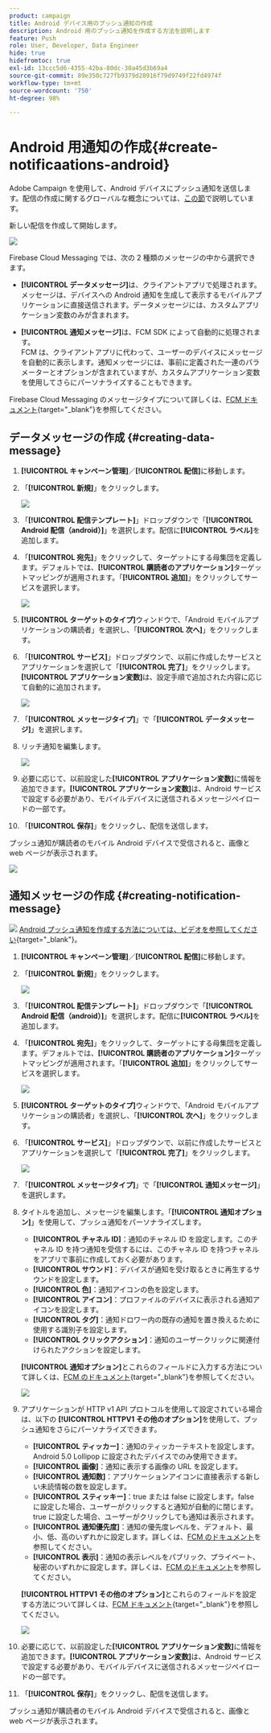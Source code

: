 ```yaml
---
product: campaign
title: Android デバイス用のプッシュ通知の作成
description: Android 用のプッシュ通知を作成する方法を説明します
feature: Push
role: User, Developer, Data Engineer
hide: true
hidefromtoc: true
exl-id: 13ccc5d6-4355-42ba-80dc-30a45d3b69a4
source-git-commit: 89e350c727fb9379d28916f79d9749f22fd4974f
workflow-type: tm+mt
source-wordcount: '750'
ht-degree: 98%

---
```


# Android 用通知の作成{#create-notificaations-android}

Adobe Campaign を使用して、Android デバイスにプッシュ通知を送信します。配信の作成に関するグローバルな概念については、[この節](steps-about-delivery-creation-steps.md)で説明しています。

新しい配信を作成して開始します。

![](assets/nmac_delivery_1.png)

Firebase Cloud Messaging では、次の 2 種類のメッセージの中から選択できます。

* **[!UICONTROL データメッセージ]**&#x200B;は、クライアントアプリで処理されます。
  <br>メッセージは、デバイスへの Android 通知を生成して表示するモバイルアプリケーションに直接送信されます。データメッセージには、カスタムアプリケーション変数のみが含まれます。

* **[!UICONTROL 通知メッセージ]**&#x200B;は、FCM SDK によって自動的に処理されます。
  <br> FCM は、クライアントアプリに代わって、ユーザーのデバイスにメッセージを自動的に表示します。通知メッセージには、事前に定義された一連のパラメーターとオプションが含まれていますが、カスタムアプリケーション変数を使用してさらにパーソナライズすることもできます。

Firebase Cloud Messaging のメッセージタイプについて詳しくは、[FCM ドキュメント](https://firebase.google.com/docs/cloud-messaging/concept-options#notifications_and_data_messages){target="_blank"}を参照してください。


## データメッセージの作成 {#creating-data-message}

1. **[!UICONTROL キャンペーン管理]**／**[!UICONTROL 配信]**&#x200B;に移動します。

1. 「**[!UICONTROL 新規]**」をクリックします。

   ![](assets/nmac_android_3.png)

1. 「**[!UICONTROL 配信テンプレート]**」ドロップダウンで「**[!UICONTROL Android 配信（android）]**」を選択します。配信に&#x200B;**[!UICONTROL ラベル]**&#x200B;を追加します。

1. 「**[!UICONTROL 宛先]**」をクリックして、ターゲットにする母集団を定義します。デフォルトでは、**[!UICONTROL 購読者のアプリケーション]**&#x200B;ターゲットマッピングが適用されます。「**[!UICONTROL 追加]**」をクリックしてサービスを選択します。

   ![](assets/nmac_android_7.png)

1. **[!UICONTROL ターゲットのタイプ]**&#x200B;**&#x200B;**&#x200B;ウィンドウで、「Android モバイルアプリケーションの購読者」を選択し、「**[!UICONTROL 次へ]**」をクリックします。

1. 「**[!UICONTROL サービス]**」ドロップダウンで、以前に作成したサービスとアプリケーションを選択して「**[!UICONTROL 完了]**」をクリックします。**[!UICONTROL アプリケーション変数]**&#x200B;は、設定手順で追加された内容に応じて自動的に追加されます。

   ![](assets/nmac_android_6.png)

1. 「**[!UICONTROL メッセージタイプ]**」で「**[!UICONTROL データメッセージ]**」を選択します。

1. リッチ通知を編集します。

   ![](assets/nmac_android_5.png)

1. 必要に応じて、以前設定した&#x200B;**[!UICONTROL アプリケーション変数]**&#x200B;に情報を追加できます。**[!UICONTROL アプリケーション変数]**&#x200B;は、Android サービスで設定する必要があり、モバイルデバイスに送信されるメッセージペイロードの一部です。

1. 「**[!UICONTROL 保存]**」をクリックし、配信を送信します。

プッシュ通知が購読者のモバイル Android デバイスで受信されると、画像と web ページが表示されます。

![](assets/nmac_android_4.png)

## 通知メッセージの作成 {#creating-notification-message}

![](assets/do-not-localize/how-to-video.png) [Android プッシュ通知を作成する方法については、ビデオを参照してください &#x200B;](https://experienceleague.adobe.com/docs/campaign-classic-learn/getting-started-with-push-notifications-for-android/configuring-and-sending-push-notifications.html?lang=ja#additional-resources){target="_blank"}。

1. **[!UICONTROL キャンペーン管理]**／**[!UICONTROL 配信]**&#x200B;に移動します。

1. 「**[!UICONTROL 新規]**」をクリックします。

   ![](assets/nmac_android_3.png)

1. 「**[!UICONTROL 配信テンプレート]**」ドロップダウンで「**[!UICONTROL Android 配信（android）]**」を選択します。配信に&#x200B;**[!UICONTROL ラベル]**&#x200B;を追加します。

1. 「**[!UICONTROL 宛先]**」をクリックして、ターゲットにする母集団を定義します。デフォルトでは、**[!UICONTROL 購読者のアプリケーション]**&#x200B;ターゲットマッピングが適用されます。「**[!UICONTROL 追加]**」をクリックしてサービスを選択します。

   ![](assets/nmac_android_7.png)

1. **[!UICONTROL ターゲットのタイプ]**&#x200B;**&#x200B;**&#x200B;ウィンドウで、「Android モバイルアプリケーションの購読者」を選択し、「**[!UICONTROL 次へ]**」をクリックします。

1. 「**[!UICONTROL サービス]**」ドロップダウンで、以前に作成したサービスとアプリケーションを選択して「**[!UICONTROL 完了]**」をクリックします。

   ![](assets/nmac_android_6.png)

1. 「**[!UICONTROL メッセージタイプ]**」で「**[!UICONTROL 通知メッセージ]**」を選択します。

1. タイトルを追加し、メッセージを編集します。「**[!UICONTROL 通知オプション]**」を使用して、プッシュ通知をパーソナライズします。

   * **[!UICONTROL チャネル ID]**：通知のチャネル ID を設定します。このチャネル ID を持つ通知を受信するには、このチャネル ID を持つチャネルをアプリで事前に作成しておく必要があります。
   * **[!UICONTROL サウンド]**：デバイスが通知を受け取るときに再生するサウンドを設定します。
   * **[!UICONTROL 色]**：通知アイコンの色を設定します。
   * **[!UICONTROL アイコン]**：プロファイルのデバイスに表示される通知アイコンを設定します。
   * **[!UICONTROL タグ]**：通知ドロワー内の既存の通知を置き換えるために使用する識別子を設定します。
   * **[!UICONTROL クリックアクション]**：通知のユーザークリックに関連付けられたアクションを設定します。

   **[!UICONTROL 通知オプション]**&#x200B;とこれらのフィールドに入力する方法について詳しくは、[FCM のドキュメント](https://firebase.google.com/docs/reference/fcm/rest/v1/projects.messages#androidnotification){target="_blank"}を参照してください。

   ![](assets/nmac_android_8.png)

1. アプリケーションが HTTP v1 API プロトコルを使用して設定されている場合は、以下の **[!UICONTROL HTTPV1 その他のオプション]**&#x200B;を使用して、プッシュ通知をさらにパーソナライズできます。

   * **[!UICONTROL ティッカー]**：通知のティッカーテキストを設定します。Android 5.0 Lollipop に設定されたデバイスでのみ使用できます。
   * **[!UICONTROL 画像]**：通知に表示する画像の URL を設定します。
   * **[!UICONTROL 通知数]**：アプリケーションアイコンに直接表示する新しい未読情報の数を設定します。
   * **[!UICONTROL スティッキー]**：true または false に設定します。false に設定した場合、ユーザーがクリックすると通知が自動的に閉じます。true に設定した場合、ユーザーがクリックしても通知は表示されます。
   * **[!UICONTROL 通知優先度]**：通知の優先度レベルを、デフォルト、最小、低、高のいずれかに設定します。詳しくは、[FCM のドキュメント](https://firebase.google.com/docs/reference/fcm/rest/v1/projects.messages#NotificationPriority)を参照してください。
   * **[!UICONTROL 表示]**：通知の表示レベルをパブリック、プライベート、秘密のいずれかに設定します。詳しくは、[FCM のドキュメント](https://firebase.google.com/docs/reference/fcm/rest/v1/projects.messages#visibility)を参照してください。

   **[!UICONTROL HTTPV1 その他のオプション]**&#x200B;とこれらのフィールドを設定する方法について詳しくは、[FCM ドキュメント](https://firebase.google.com/docs/reference/fcm/rest/v1/projects.messages#androidnotification){target="_blank"}を参照してください。

   ![](assets/nmac_android_9.png)

1. 必要に応じて、以前設定した&#x200B;**[!UICONTROL アプリケーション変数]**&#x200B;に情報を追加できます。**[!UICONTROL アプリケーション変数]**&#x200B;は、Android サービスで設定する必要があり、モバイルデバイスに送信されるメッセージペイロードの一部です。

1. 「**[!UICONTROL 保存]**」をクリックし、配信を送信します。

プッシュ通知が購読者のモバイル Android デバイスで受信されると、画像と web ページが表示されます。
